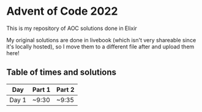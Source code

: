 # Advent of Code 2022
This is my repository of AOC solutions done in Elixir

My original solutions are done in livebook (which isn't very shareable since it's locally hosted), so I move them to a different file after and upload them here!
 
## Table of times and solutions
| Day | Part 1 | Part 2 |
| --- | --- | --- |
| Day 1 | ~9:30 | ~9:35 |
